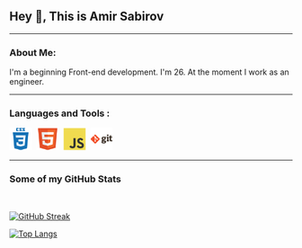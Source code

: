 
## Hey :wave:, This is Amir Sabirov

---

### About Me:
I'm a beginning Front-end development. I'm 26. At the moment I work as an engineer. 

---
### Languages and Tools :

<div>
  <img src="https://github.com/devicons/devicon/blob/master/icons/css3/css3-plain-wordmark.svg"  title="CSS3" alt="CSS" width="40" height="40"/>&nbsp;
  <img src="https://github.com/devicons/devicon/blob/master/icons/html5/html5-original.svg" title="HTML5" alt="HTML" width="40" height="40"/>&nbsp;
  <img src="https://github.com/devicons/devicon/blob/master/icons/javascript/javascript-original.svg" title="JavaScript" alt="JavaScript" width="40" height="40"/>&nbsp;
  <img src="https://github.com/devicons/devicon/blob/master/icons/git/git-original-wordmark.svg" title="Git" alt="Git" width="40" height="40"/>
</div>

---

### Some of my GitHub Stats

<img src="https://komarev.com/ghpvc/?username=Sabirov-Amir&style=flat-square&color=blue" alt=""/>   

[![GitHub Streak](http://github-readme-streak-stats.herokuapp.com?user=Sabirov-Amir&theme=dark&background=000000)](https://git.io/streak-stats)

[![Top Langs](https://github-readme-stats.vercel.app/api/top-langs/?username=Sabirov-Amir&layout=compact&theme=vision-friendly-dark)](https://github.com/anuraghazra/github-readme-stats)
